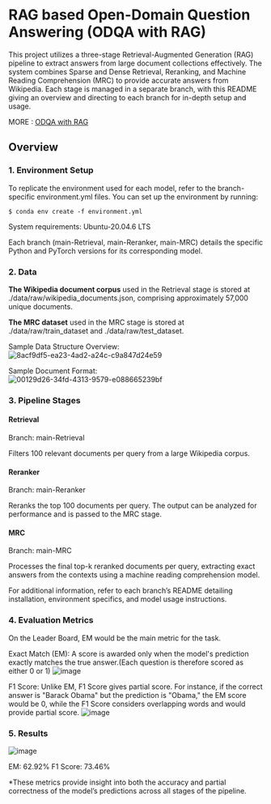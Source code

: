 # RAG based Open-Domain Question Answering (ODQA with RAG)
This project utilizes a three-stage Retrieval-Augmented Generation (RAG) pipeline to extract answers from large document collections effectively. The system combines Sparse and Dense Retrieval, Reranking, and Machine Reading Comprehension (MRC) to provide accurate answers from Wikipedia. Each stage is managed in a separate branch, with this README giving an overview and directing to each branch for in-depth setup and usage.

MORE : [ODQA with RAG](https://github.com/boostcampaitech7/level2-mrc-nlp-09/blob/main/RAG%20based%20Open-Domain%20Question%20Answering.pdf)

## Overview
### 1. Environment Setup
To replicate the environment used for each model, refer to the branch-specific environment.yml files. You can set up the environment by running:
```console
$ conda env create -f environment.yml
```

System requirements:
Ubuntu-20.04.6 LTS

Each branch (main-Retrieval, main-Reranker, main-MRC) details the specific Python and PyTorch versions for its corresponding model.


### 2. Data
**The Wikipedia document corpus** used in the Retrieval stage is stored at ./data/raw/wikipedia_documents.json, comprising approximately 57,000 unique documents.

**The MRC dataset** used in the MRC stage is stored at ./data/raw/train_dataset and ./data/raw/test_dataset.  

Sample Data Structure Overview:  
![8acf9df5-ea23-4ad2-a24c-c9a847d24e59](https://github.com/user-attachments/assets/c3a69377-34e7-49d7-828c-a93977baa42d)

Sample Document Format:  
![00129d26-34fd-4313-9579-e088665239bf](https://github.com/user-attachments/assets/a812e35d-93e6-42c8-808f-37d683337e73)


### 3. Pipeline Stages

#### Retrieval
Branch: main-Retrieval

Filters 100 relevant documents per query from a large Wikipedia corpus.

#### Reranker
Branch: main-Reranker

Reranks the top 100 documents per query. The output can be analyzed for performance and is passed to the MRC stage.

#### MRC
Branch: main-MRC

Processes the final top-k reranked documents per query, extracting exact answers from the contexts using a machine reading comprehension model.

For additional information, refer to each branch’s README detailing installation, environment specifics, and model usage instructions.

### 4. Evaluation Metrics
On the Leader Board, EM would be the main metric for the task.

Exact Match (EM): A score is awarded only when the model's prediction exactly matches the true answer.(Each question is therefore scored as either 0 or 1)
![image](https://github.com/user-attachments/assets/c89a6126-eaf3-41d7-91c0-0fda02db6adc)

F1 Score: Unlike EM, F1 Score gives partial score. For instance, if the correct answer is "Barack Obama" but the prediction is "Obama," the EM score would be 0, while the F1 Score considers overlapping words and would provide partial score.
![image](https://github.com/user-attachments/assets/e5560d00-0ab7-41e4-a9ca-dc5cd3284285)


### 5. Results

![image](https://github.com/user-attachments/assets/3235d172-82cc-4938-b1d0-1c996c09a4bb)

EM: 62.92%
F1 Score: 73.46%

*These metrics provide insight into both the accuracy and partial correctness of the model’s predictions across all stages of the pipeline.
